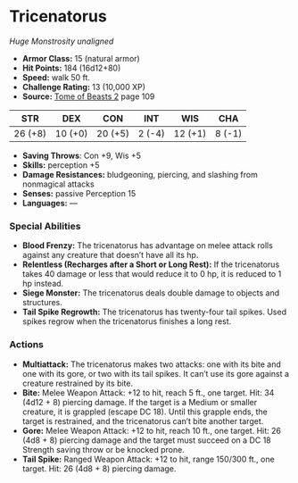 # Tricenatorus

*Huge* *Monstrosity* *unaligned*

- **Armor Class:** 15 (natural armor)
- **Hit Points:** 184 (16d12+80)
- **Speed:** walk 50 ft.
- **Challenge Rating:** 13 (10,000 XP)
- **Source:** [Tome of Beasts 2](https://koboldpress.com/kpstore/product/tome-of-beasts-2-for-5th-edition) page 109

| STR | DEX | CON | INT | WIS | CHA |
| --- | --- | --- | --- | --- | --- |
| 26 (+8) | 10 (+0) | 20 (+5) | 2 (-4) | 12 (+1) | 8 (-1) |

- **Saving Throws**: Con +9, Wis +5
- **Skills:** perception +5
- **Damage Resistances:** bludgeoning, piercing, and slashing from nonmagical attacks
- **Senses:** passive Perception 15
- **Languages:** —

### Special Abilities

- **Blood Frenzy:** The tricenatorus has advantage on melee attack rolls against any creature that doesn’t have all its hp.
- **Relentless (Recharges after a Short or Long Rest):** If the tricenatorus takes 40 damage or less that would reduce it to 0 hp, it is reduced to 1 hp instead.
- **Siege Monster:** The tricenatorus deals double damage to objects and structures.
- **Tail Spike Regrowth:** The tricenatorus has twenty-four tail spikes. Used spikes regrow when the tricenatorus finishes a long rest.

### Actions

- **Multiattack:** The tricenatorus makes two attacks: one with its bite and one with its gore, or two with its tail spikes. It can’t use its gore against a creature restrained by its bite.
- **Bite:** Melee Weapon Attack: +12 to hit, reach 5 ft., one target. Hit: 34 (4d12 + 8) piercing damage. If the target is a Medium or smaller creature, it is grappled (escape DC 18). Until this grapple ends, the target is restrained, and the tricenatorus can’t bite another target.
- **Gore:** Melee Weapon Attack: +12 to hit, reach 10 ft., one target. Hit: 26 (4d8 + 8) piercing damage and the target must succeed on a DC 18 Strength saving throw or be knocked prone.
- **Tail Spike:** Ranged Weapon Attack: +12 to hit, range 150/300 ft., one target. Hit: 26 (4d8 + 8) piercing damage.



